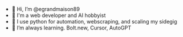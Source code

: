 - 👋 Hi, I’m @egrandmaison89
- 👀 I'm a web developer and AI hobbyist
- 🌱 I use python for automation, webscraping, and scaling my sidegig
- 💞️ I’m always learning. Bolt.new, Cursor, AutoGPT

<!---
egrandmaison89/egrandmaison89 is a ✨ special ✨ repository because its `README.md` (this file) appears on your GitHub profile.
You can click the Preview link to take a look at your changes.
--->
